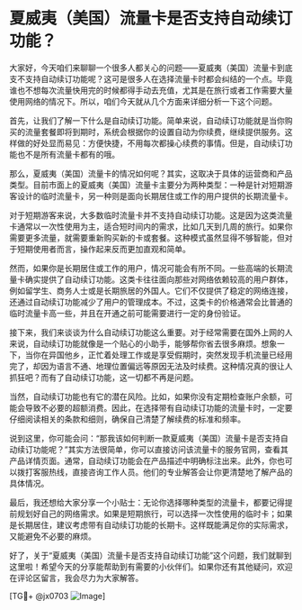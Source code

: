 # 夏威夷（美国）流量卡是否支持自动续订功能？

大家好，今天咱们来聊聊一个很多人都关心的问题——夏威夷（美国）流量卡到底支不支持自动续订功能呢？这可是很多人在选择流量卡时都会纠结的一个点。毕竟谁也不想每次流量快用完的时候都得手动去充值，尤其是在旅行或者工作需要大量使用网络的情况下。所以，咱们今天就从几个方面来详细分析一下这个问题。

首先，让我们了解一下什么是自动续订功能。简单来说，自动续订功能就是当你购买的流量套餐即将到期时，系统会根据你的设置自动为你续费，继续提供服务。这样做的好处显而易见：方便快捷，不用每次都操心续费的事情。但是，自动续订功能也不是所有流量卡都有的哦。

那么，夏威夷（美国）流量卡的情况如何呢？其实，这取决于具体的运营商和产品类型。目前市面上的夏威夷（美国）流量卡主要分为两种类型：一种是针对短期游客设计的临时流量卡，另一种则是面向长期居住或工作的用户提供的长期流量卡。

对于短期游客来说，大多数临时流量卡并不支持自动续订功能。这是因为这类流量卡通常以一次性使用为主，适合短时间内的需求，比如几天到几周的旅行。如果你需要更多流量，就需要重新购买新的卡或套餐。这种模式虽然显得不够智能，但对于短期使用者而言，操作起来反而更加直观和简单。

然而，如果你是长期居住或工作的用户，情况可能会有所不同。一些高端的长期流量卡确实提供了自动续订功能。这类卡往往面向那些对网络依赖较高的用户群体，例如留学生、商务人士或是长期旅居的外国人。它们不仅提供了稳定的网络连接，还通过自动续订功能减少了用户的管理成本。不过，这类卡的价格通常会比普通的临时流量卡高一些，并且在开通之前可能需要进行一定的身份验证。

接下来，我们来谈谈为什么自动续订功能这么重要。对于经常需要在国外上网的人来说，自动续订功能就像是一个贴心的小助手，能够帮你省去很多麻烦。想象一下，当你在异国他乡，正忙着处理工作或是享受假期时，突然发现手机流量已经用完了，却因为语言不通、地理位置偏远等原因无法及时续费。这种情况真的很让人抓狂吧？而有了自动续订功能，这一切都不再是问题。

当然，自动续订功能也有它的潜在风险。比如，如果你没有定期检查账户余额，可能会导致不必要的超额消费。因此，在选择带有自动续订功能的流量卡时，一定要仔细阅读相关的条款和细则，确保自己清楚了解续费的标准和频率。

说到这里，你可能会问：“那我该如何判断一款夏威夷（美国）流量卡是否支持自动续订功能呢？”其实方法很简单，你可以直接访问该流量卡的服务官网，查看其产品详情页面。通常，自动续订功能会在产品描述中明确标注出来。此外，你也可以拨打客服热线，直接咨询工作人员。他们的专业解答会让你更清楚地了解产品的具体情况。

最后，我还想给大家分享一个小贴士：无论你选择哪种类型的流量卡，都要记得提前规划好自己的网络需求。如果是短期旅行，可以选择一次性使用的临时卡；如果是长期居住，建议考虑带有自动续订功能的长期卡。这样既能满足你的实际需求，又能避免不必要的麻烦。

好了，关于“夏威夷（美国）流量卡是否支持自动续订功能”这个问题，我们就聊到这里啦！希望今天的分享能帮助到有需要的小伙伴们。如果你还有其他疑问，欢迎在评论区留言，我会尽力为大家解答。

[TG💪+ @jx0703 ![Image](https://github.com/user-attachments/assets/dbca1d08-cadb-493c-b0ec-ad6f7a83f270)]